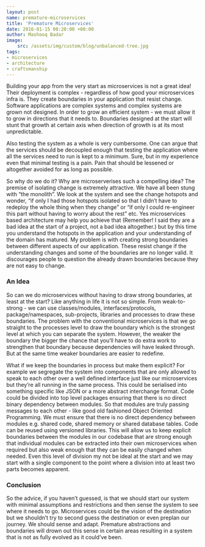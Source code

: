 ```yaml
---
layout: post
name: premature-microservices
title: 'Premature Microservices'
date: 2016-01-15 00:20:00 +00:00
author: Mashooq Badar
image:
    src: /assets/img/custom/blog/unbalanced-tree.jpg
tags:
- microservices
- architecture
- craftsmanship
---
```


Building your app from the very start as microservices is not a great idea! Their deployment is complex - regardless of how good your microservices infra is. They create boundaries in your application that resist change. Software applications are complex systems and complex systems are grown not designed. In order to grow an efficient system - we must allow it to grow in directions that it needs to. Boundaries designed at the start will stunt that growth at certain axis when direction of growth is at its most unpredictable. 

Also testing the system as a whole is very cumbersome. One can argue that the services should be decoupled enough that testing the application where all the services need to run is kept to a minimum. Sure, but in my experience even that minimal testing is a pain. Pain that should be lessened or altogether avoided for as long as possible.

So why do we do it? Why are microserverises such a compelling idea? The premise of isolating change is extremely attractive. We have all been stung with “the monolith”. We look at the system and see the change hotspots and wonder, “if only I had those hotspots isolated so that I didn’t have to redeploy the whole thing when they change” or “if only I could re-engineer this part without having to worry about the rest” etc. Yes microservices based architecture may help you achieve that (Remember! I said they are a bad idea at the start of a project, not a bad idea altogether.) but by this time you understand the hotspots in the application and your understanding of the domain has matured. My problem is with creating strong boundaries between different aspects of our application. These resist change if the understanding changes and some of the boundaries are no longer valid. It discourages people to question the already drawn boundaries because they are not easy to change.

### An Idea 
So can we do microservices without having to draw strong boundaries, at least at the start? Like anything in life it is not so simple. From weak-to-strong -  we can use classes/modules, interfaces/protocols, package/namespaces, sub-projects, libraries and processes to draw these boundaries. The problem with the conventional microservices is that we go straight to the processes level to draw the boundary which is the strongest level at which you can separate the system. However, the weaker the boundary the bigger the chance that you’ll have to do extra work to strengthen that boundary because dependencies will have leaked through. But at the same time weaker boundaries are easier to redefine. 

What if we keep the boundaries in process but make them explicit? For example we segregate the system into components that are only allowed to speak to each other over a well defined interface just like our microservices but they’re all running in the same process. This could be serialised into something specific like JSON or a more abstract interchange format. Code could be divided into top level packages ensuring that there is no direct binary dependency between modules. So that modules are truly passing messages to each other - like good old fashioned Object Oriented Programming. We must ensure that there is no direct dependency between modules e.g. shared code, shared memory or shared database tables. Code can be reused using versioned libraries. This will allow us to keep explicit boundaries between the modules in our codebase that are strong enough that individual modules can be extracted into their own microservices when required but also weak enough that they can be easily changed when needed. Even this level of division my not be ideal at the start and we may start with a single component to the point where a division into at least two parts becomes apparent. 

### Conclusion
So the advice, if you haven’t guessed, is that we should start our system with minimal assumptions and restrictions and then sense the system to see where it needs to go. Microservices could be the vision of the destination but we shouldn’t try to second guess the destination or even preplan our journey. We should sense and adapt. Premature abstractions and boundaries will drown out this sense in certain areas resulting in a system that is not as fully evolved as it could’ve been.
